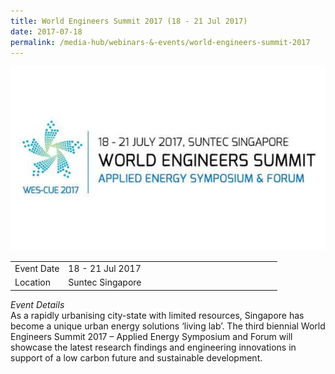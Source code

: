 ```yaml
---
title: World Engineers Summit 2017 (18 - 21 Jul 2017)
date: 2017-07-18
permalink: /media-hub/webinars-&-events/world-engineers-summit-2017
---
```

![World Engineers Summit 2017](/images/media-hub/events/till-2020/world-engineers-summit-2017.jpeg)

<table style="width:100%">
  <tr>
    <td style="width:20%">Event Date</td>	
    <td style="width:80%">18 - 21 Jul 2017</td>	
  </tr>
  <tr>
	<td>Location</td>
	<td>Suntec Singapore</td>	
  </tr>
</table>

*Event Details*<br>	
As a rapidly urbanising city-state with limited resources, Singapore has become a unique urban energy solutions ‘living lab’. The third biennial World Engineers Summit 2017 – Applied Energy Symposium and Forum will showcase the latest research findings and engineering innovations in support of a low carbon future and sustainable development.
